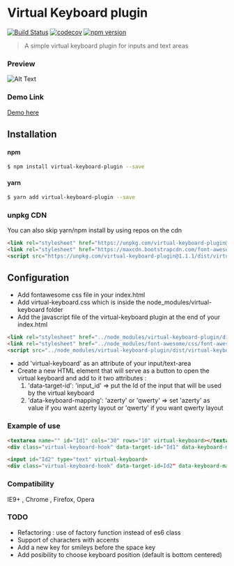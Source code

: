 # Virtual Keyboard plugin 
[![Build Status](https://travis-ci.org/stephen31/virtual-keyboard-plugin.svg?branch=master)](https://travis-ci.org/stephen31/virtual-keyboard-plugin) [![codecov](https://codecov.io/gh/stephen31/virtual-keyboard-plugin/branch/master/graph/badge.svg)](https://codecov.io/gh/stephen31/virtual-keyboard-plugin) [![npm version](https://badge.fury.io/js/virtual-keyboard-plugin.svg)](https://badge.fury.io/js/virtual-keyboard-plugin)

> A simple virtual keyboard plugin for inputs and text areas

### Preview 

![Alt Text](https://media.giphy.com/media/3osBLcxrlQ9ZO3Mf6w/giphy.gif)

### Demo Link

[Demo here](https://stephen31.github.io/virtual-keyboard-plugin/public/)

## Installation

#### npm

```bash
$ npm install virtual-keyboard-plugin --save
```

#### yarn
```bash
$ yarn add virtual-keyboard-plugin --save
```

### unpkg CDN
 You can also skip yarn/npm install by using repos on the cdn 

```html
<link rel="stylesheet" href="https://unpkg.com/virtual-keyboard-plugin@1.1.1/dist/virtual-keyboard.css">
<link rel="stylesheet" href="https://maxcdn.bootstrapcdn.com/font-awesome/4.7.0/css/font-awesome.min.css">
<script src="https://unpkg.com/virtual-keyboard-plugin@1.1.1/dist/virtual-keyboard.min.js"></script>
```

## Configuration
* Add fontawesome css file in your index.html  
* Add virtual-keyboard.css which is inside the node_modules/virtual-keyboard folder
* Add the javascript file of the virtual-keyboard plugin at the end of your index.html

```html
<link rel="stylesheet" href="../node_modules/virtual-keyboard-plugin/dist/virtual-keyboard.css">
<link rel="stylesheet" href="../node_modules/font-awesome/css/font-awesome.min.css">
<script src="../node_modules/virtual-keyboard-plugin/dist/virtual-keyboard.js"></script>
```
* add 'virtual-keyboard' as an attribute of your input/text-area
* Create a new HTML element that will serve as a button to open the virtual keyboard and add to it two attributes :
  1. 'data-target-id': 'input_id'   => put the Id of the input that will be used by the virtual keyboard
  2. 'data-keyboard-mapping': 'azerty' or 'qwerty'  => set 'azerty' as value if you want azerty layout or 'qwerty' if you want qwerty layout

 ### Example of use
```html
<textarea name="" id="Id1" cols="30" rows="10" virtual-keyboard></textarea>
<div class="virtual-keyboard-hook" data-target-id="Id1" data-keyboard-mapping="qwerty"><i class="fa fa-keyboard-o" aria-hidden="true"></i></div>
```
```html
<input id="Id2" type="text" virtual-keyboard>
<div class="virtual-keyboard-hook" data-target-id=Id2" data-keyboard-mapping="azerty"><i class="fa fa-keyboard-o" aria-hidden="true"></i></div>
````
### Compatibility

 IE9+ , Chrome , Firefox, Opera
### TODO
* Refactoring : use of factory function instead of es6 class
* Support of characters with accents
* Add a new key for smileys before the space key
* Add posibility to choose keyboard position (default is bottom centered)
